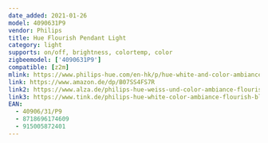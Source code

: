 ```yaml
---
date_added: 2021-01-26
model: 4090631P9
vendor: Philips
title: Hue Flourish Pendant Light
category: light
supports: on/off, brightness, colortemp, color
zigbeemodel: ['4090631P9']
compatible: [z2m]
mlink: https://www.philips-hue.com/en-hk/p/hue-white-and-color-ambiance-flourish-pendant-light/4090631P9
link: https://www.amazon.de/dp/B07SS4FS7R
link2: https://www.alza.de/philips-hue-weiss-und-color-ambiance-flourish-40906-31-p7-d5678379.htm
link3: https://www.tink.de/philips-hue-white-color-ambiance-flourish-bluetooth-pendelleuchte
EAN: 
  - 40906/31/P9
  - 8718696174609
  - 915005872401
---
```

